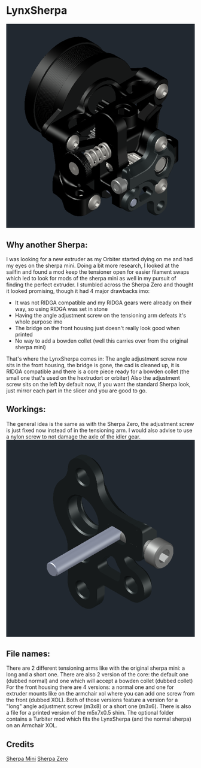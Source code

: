 # LynxSherpa

![alt text](https://github.com/LynxCrew/LynxSherpa/blob/main/Images/Full_View.png?raw=true)

## Why another Sherpa:
I was looking for a new extruder as my Orbiter started dying on me and had my eyes on the sherpa mini.
Doing a bit more research, I looked at the sailfin and found a mod keep the tensioner open for easier filament swaps which led to look for mods of the sherpa mini as well in my pursuit of finding the perfect extruder.
I stumbled across the Sherpa Zero and thought it looked promising, though it had 4 major drawbacks imo:
- It was not RIDGA compatible and my RIDGA gears were already on their way, so using RIDGA was set in stone
- Having the angle adjustment screw on the tensioning arm defeats it's whole purpose imo
- The bridge on the front housing just doesn't really look good when printed
- No way to add a bowden collet (well this carries over from the original sherpa mini)

That's where the LynxSherpa comes in:
The angle adjustment screw now sits in the front housing, the bridge is gone, the cad is cleaned up, it is RIDGA compatible and there is a core piece ready for a bowden collet (the small one that's used on the hextrudort or orbiter)
Also the adjustment screw sits on the left by default now, if you want the standard Sherpa look, just mirror each part in the slicer and you are good to go.


## Workings:
The general idea is the same as with the Sherpa Zero, the adjustment screw is just fixed now instead of in the tensioning arm.
I would also advise to use a nylon screw to not damage the axle of the idler gear.
![alt text](https://github.com/LynxCrew/LynxSherpa/blob/main/Images/Angle_Adjust.png?raw=true)


## File names:
There are 2 different tensioning arms like with the original sherpa mini: a long and a short one.
There are also 2 version of the core: the default one (dubbed normal) and one which will accept a bowden collet (dubbed collet)
For the front housing there are 4 versions: a normal one and one for extruder mounts like on the armchair xol where you can add one screw from the front (dubbed XOL).
Both of those versions feature a version for a "long" angle adjustment screw (m3x8) or a short one (m3x6).
There is also a file for a printed version of the m5x7x0.5 shim.
The optional folder contains a Turbiter mod which fits the LynxSherpa (and the normal sherpa) on an Armchair XOL.

## Credits
[Sherpa Mini](https://github.com/Annex-Engineering/Sherpa_Mini-Extruder)
[Sherpa Zero](https://github.com/jrlomas/Sherpa-Zero)
